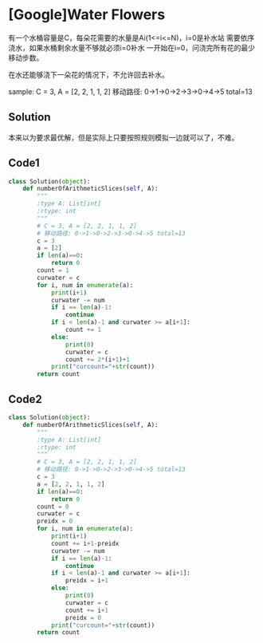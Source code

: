 # [Google]Water Flowers

有一个水桶容量是C，每朵花需要的水量是Ai(1<=i<=N‍‌‌‍‌‌‍‍‍‌‌‍‌‌‍‍‍‌‌)，i=0是补水站
需要依序浇水，如果水桶剩余水量不够就必须i=0补水
一开始在i=0，问浇完所有花的最少移动步数。

在水还能够浇下一朵花的情况下，不允许回去补水。

sample:
C = 3, A = [2, 2, 1, 1, 2]
移动路径: 0->1->0->2->3->0->4->5 total=13

## Solution

本来以为要求最优解，但是实际上只要按照规则模拟一边就可以了，不难。

## Code1

```python
class Solution(object):
    def numberOfArithmeticSlices(self, A):
        """
        :type A: List[int]
        :rtype: int
        """
        # C = 3, A = [2, 2, 1, 1, 2]
        # 移动路径: 0->1->0->2->3->0->4->5 total=13
        c = 3
        a = [2]
        if len(a)==0:
            return 0
        count = 1
        curwater = c
        for i, num in enumerate(a):
            print(i+1)
            curwater -= num
            if i == len(a)-1:
                continue
            if i < len(a)-1 and curwater >= a[i+1]:
                count += 1
            else:
                print(0)
                curwater = c
                count += 2*(i+1)+1
            print("curcount="+str(count))
        return count
```



## Code2

```python
class Solution(object):
    def numberOfArithmeticSlices(self, A):
        """
        :type A: List[int]
        :rtype: int
        """
        # C = 3, A = [2, 2, 1, 1, 2]
        # 移动路径: 0->1->0->2->3->0->4->5 total=13
        c = 3
        a = [2, 2, 1, 1, 2]
        if len(a)==0:
            return 0
        count = 0
        curwater = c
        preidx = 0
        for i, num in enumerate(a):
            print(i+1)
            count += i+1-preidx
            curwater -= num
            if i == len(a)-1:
                continue
            if i < len(a)-1 and curwater >= a[i+1]:
                preidx = i+1
            else:
                print(0)
                curwater = c
                count += i+1
                preidx = 0
            print("curcount="+str(count))
        return count
```

